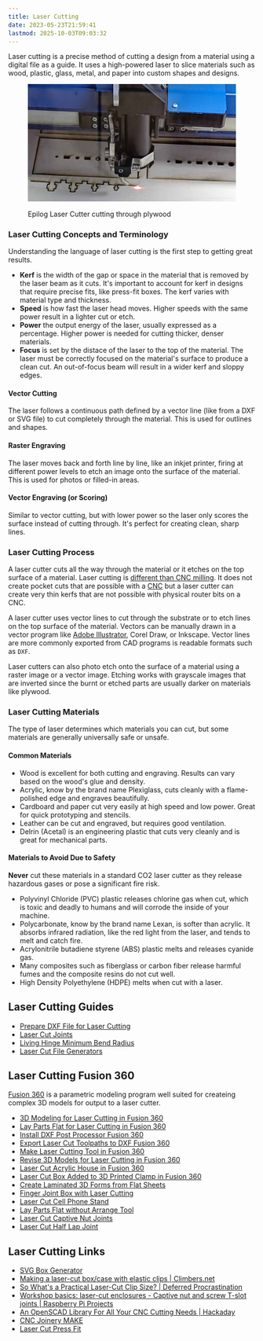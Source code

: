```yaml
---
title: Laser Cutting
date: 2023-05-23T21:59:41
lastmod: 2025-10-03T09:03:32
---
```


Laser cutting is a precise method of cutting a design from a material using a digital file as a guide. It uses a high-powered laser to slice materials such as wood, plastic, glass, metal, and paper into custom shapes and designs.

<div class="gallery-grid">
<figure>

[![Epilog Laser cutter cutting plywood](./attachments/2022-01-21-epilog-laser-cutter.jpg)](./attachments/2022-01-21-epilog-laser-cutter.jpg)

<figcaption>

Epilog Laser Cutter cutting through plywood

</figcaption>
</figure>
</div>

### Laser Cutting Concepts and Terminology

Understanding the language of laser cutting is the first step to getting great results.

- **Kerf** is the width of the gap or space in the material that is removed by the laser beam as it cuts. It's important to account for kerf in designs that require precise fits, like press-fit boxes. The kerf varies with material type and thickness.
- **Speed** is how fast the laser head moves. Higher speeds with the same power result in a lighter cut or etch.
- **Power** the output energy of the laser, usually expressed as a percentage. Higher power is needed for cutting thicker, denser materials.
- **Focus** is set by the distace of the laser to the top of the material. The laser must be correctly focused on the material's surface to produce a clean cut. An out-of-focus beam will result in a wider kerf and sloppy edges.

#### Vector Cutting

The laser follows a continuous path defined by a vector line (like from a DXF or SVG file) to cut completely through the material. This is used for outlines and shapes.

#### Raster Engraving

The laser moves back and forth line by line, like an inkjet printer, firing at different power levels to etch an image onto the surface of the material. This is used for photos or filled-in areas.

#### Vector Engraving (or Scoring)

Similar to vector cutting, but with lower power so the laser only scores the surface instead of cutting through. It's perfect for creating clean, sharp lines.

### Laser Cutting Process

A laser cutter cuts all the way through the material or it etches on the top surface of a material. Laser cutting is [different than CNC milling](../cnc/cnc-vs-laser-cutting.md). It does not create pocket cuts that are possible with a [CNC](../cnc/cnc-basics.md) but a laser cutter can create very thin kerfs that are not possible with physical router bits on a CNC.

A laser cutter uses vector lines to cut through the substrate or to etch lines on the top surface of the material. Vectors can be manually drawn in a vector program like [Adobe Illustrator](../../software/adobe-illustrator/illustrator.md), Corel Draw, or Inkscape. Vector lines are more commonly exported from CAD programs is readable formats such as `DXF`.

Laser cutters can also photo etch onto the surface of a material using a raster image or a vector image. Etching works with grayscale images that are inverted since the burnt or etched parts are usually darker on materials like plywood.

### Laser Cutting Materials

The type of laser determines which materials you can cut, but some materials are generally universally safe or unsafe.

#### Common Materials

- Wood is excellent for both cutting and engraving. Results can vary based on the wood's glue and density.
- Acrylic, know by the brand name Plexiglass, cuts cleanly with a flame-polished edge and engraves beautifully.
- Cardboard and paper cut very easily at high speed and low power. Great for quick prototyping and stencils.
- Leather can be cut and engraved, but requires good ventilation.
- Delrin (Acetal) is an engineering plastic that cuts very cleanly and is great for mechanical parts.

#### Materials to Avoid Due to Safety

**Never** cut these materials in a standard CO2 laser cutter as they release hazardous gases or pose a significant fire risk.

- Polyvinyl Chloride (PVC) plastic releases chlorine gas when cut, which is toxic and deadly to humans and will corrode the inside of your machine.
- Polycarbonate, know by the brand name Lexan, is softer than acrylic. It absorbs infrared radiation, like the red light from the laser, and tends to melt and catch fire.
- Acrylonitrile butadiene styrene (ABS) plastic melts and releases cyanide gas.
- Many composites such as fiberglass or carbon fiber release harmful fumes and the composite resins do not cut well.
- High Density Polyethylene (HDPE) melts when cut with a laser.

## Laser Cutting Guides

- [Prepare DXF File for Laser Cutting](./prepare-dxf-file-for-laser-cutting.md)
- [Laser Cut Joints](./laser-cut-joints.md)
- [Living Hinge Minimum Bend Radius](./living-hinges-minimum-bend-radius-for-laser-cutting.md)
- [Laser Cut File Generators](./laser-cut-file-generators.md)

## Laser Cutting Fusion 360

[Fusion 360](../../3d-modeling/fusion-360/fusion-360.md) is a parametric modeling program well suited for createing complex 3D models for output to a laser cutter.

- [3D Modeling for Laser Cutting in Fusion 360](./3d-modeling-for-laser-cutting-fusion-360.md)
- [Lay Parts Flat for Laser Cutting in Fusion 360](./lay-parts-flat-for-laser-cutting-fusion-360.md)
- [Install DXF Post Processor Fusion 360](../../3d-modeling/fusion-360/install-dxf-post-processor-fusion-360.md)
- [Export Laser Cut Toolpaths to DXF Fusion 360](./export-laser-cut-toolpaths-to-dxf-fusion-360.md)
- [Make Laser Cutting Tool in Fusion 360](./fusion-360-create-laser-cutting-tool.md)
- [Revise 3D Models for Laser Cutting in Fusion 360](./fusion-360-laser-cut-3d-model-revisions.md)
- [Laser Cut Acrylic House in Fusion 360](./laser-cut-acrylic-house-in-fusion-360.md)
- [Laser Cut Box Added to 3D Printed Clamp in Fusion 360](./laser-cut-box-added-to-3d-printed-clamp-fusion-360.md)
- [Create Laminated 3D Forms from Flat Sheets](./create-laminated-3d-forms-from-flat-sheets-fusion-360.md)
- [Finger Joint Box with Laser Cutting](./laser-cut-finger-joint-box-fusion-360.md)
- [Laser Cut Cell Phone Stand](./laser-cut-cell-phone-stand.md)
- [Lay Parts Flat without Arrange Tool](./lay-parts-flat-without-arrange-tool-fusion-360.md)
- [Laser Cut Captive Nut Joints](./laser-cut-captive-nut-joints.md)
- [Laser Cut Half Lap Joint](./laser-cut-half-lap-joint.md)

## Laser Cutting Links

- [SVG Box Generator](https://www.festi.info/boxes.py/)
- [Making a laser-cut box/case with elastic clips | Climbers.net](https://climbers.net/sbc/make-laser-cut-case-elastic-clips/)
- [So What's a Practical Laser-Cut Clip Size? | Deferred Procrastination](http://marksabino.com/defproc/blog/2013/so-whats-a-practical-laser-cut-clip-size/)
- [Workshop basics: laser-cut enclosures - Captive nut and screw T-slot joints | Raspberry Pi Projects](https://projects.raspberrypi.org/en/projects/lasercutjoints)
- [An OpenSCAD Library For All Your CNC Cutting Needs | Hackaday](https://hackaday.com/2022/01/02/an-openscad-library-for-all-your-cnc-cutting-needs/)
- [CNC Joinery MAKE](https://makezine.com/2012/04/13/cnc-panel-joinery-notebook/)
- [Laser Cut Press Fit](https://makearchitecture.wordpress.com/people-2/jd-sassaman/asn2-laser-cutterpress-fit/)
